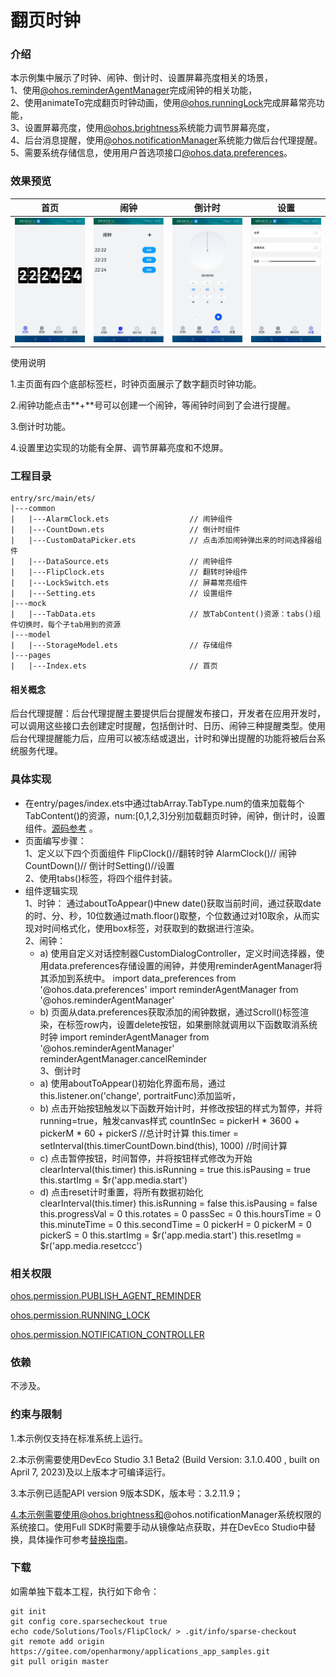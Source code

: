 # 翻页时钟

### 介绍

本示例集中展示了时钟、闹钟、倒计时、设置屏幕亮度相关的场景，  
1、使用[@ohos.reminderAgentManager](https://gitee.com/openharmony/docs/blob/master/zh-cn/application-dev/reference/apis/js-apis-reminderAgentManager.md )完成闹钟的相关功能，  
2、使用animateTo完成翻页时钟动画，使用[@ohos.runningLock](https://gitee.com/openharmony/docs/blob/master/zh-cn/application-dev/reference/apis/js-apis-runninglock.md )完成屏幕常亮功能，  
3、设置屏幕亮度，使用[@ohos.brightness](https://gitee.com/openharmony/docs/blob/master/zh-cn/application-dev/reference/apis/js-apis-brightness.md )系统能力调节屏幕亮度，  
4、后台消息提醒，使用[@ohos.notificationManager](https://gitee.com/openharmony/docs/blob/master/zh-cn/application-dev/reference/apis/js-apis-notificationManager.md )系统能力做后台代理提醒。  
5、需要系统存储信息，使用用户首选项接口[@ohos.data.preferences](https://gitee.com/openharmony/docs/blob/master/zh-cn/application-dev/reference/apis/js-apis-data-preferences.md )。


### 效果预览

|首页|闹钟|倒计时|设置|
|----------------|----------------------|----------------------|----------------------|
|![FlipClock](screenshots/devices/FlipClock.png) |![FlipClock](screenshots/devices/AlarmClock.png) | ![CountDown](screenshots/devices/CountDown.png)|![CountDown](screenshots/devices/Setting.png)|

使用说明

1.主页面有四个底部标签栏，时钟页面展示了数字翻页时钟功能。

2.闹钟功能点击**+**号可以创建一个闹钟，等闹钟时间到了会进行提醒。

3.倒计时功能。

4.设置里边实现的功能有全屏、调节屏幕亮度和不熄屏。

### 工程目录
```
entry/src/main/ets/
|---common
|   |---AlarmClock.ets                  // 闹钟组件
|   |---CountDown.ets                   // 倒计时组件
|   |---CustomDataPicker.ets            // 点击添加闹钟弹出来的时间选择器组件
|   |---DataSource.ets                  // 闹钟组件
|   |---FlipClock.ets                   // 翻转时钟组件
|   |---LockSwitch.ets                  // 屏幕常亮组件
|   |---Setting.ets                     // 设置组件
|---mock
|   |---TabData.ets                     // 放TabContent()资源：tabs()组件切换时，每个子tab用到的资源
|---model
|   |---StorageModel.ets                // 存储组件
|---pages
|   |---Index.ets                       // 首页
``` 


#### 相关概念

后台代理提醒：后台代理提醒主要提供后台提醒发布接口，开发者在应用开发时，可以调用这些接口去创建定时提醒，包括倒计时、日历、闹钟三种提醒类型。使用后台代理提醒能力后，应用可以被冻结或退出，计时和弹出提醒的功能将被后台系统服务代理。

### 具体实现
* 在entry/pages/index.ets中通过tabArray.TabType.num的值来加载每个TabContent()的资源，num:[0,1,2,3]分别加载翻页时钟，闹钟，倒计时，设置组件。[源码参考]( https://gitee.com/openharmony/applications_app_samples/blob/master/code/Solutions/Tools/FlipClock/entry/src/main/ets/pages/Index.ets) 。
* 页面编写步骤：  
  1、定义以下四个页面组件 FlipClock()//翻转时钟 AlarmClock()// 闹钟CountDown()// 倒计时Setting()//设置  
  2、使用tabs()标签，将四个组件封装。
* 组件逻辑实现  
  1、时钟： 通过aboutToAppear()中new date()获取当前时间，通过获取date的时、分、秒，10位数通过math.floor()取整，个位数通过对10取余，从而实现对时间格式化，使用box标签，对获取到的数据进行渲染。  
  2、闹钟：   
   * a) 使用自定义对话控制器CustomDialogController，定义时间选择器，使用data.preferences存储设置的闹钟，并使用reminderAgentManager将其添加到系统中。
  import data_preferences from '@ohos.data.preferences'
  import reminderAgentManager from '@ohos.reminderAgentManager'  
  *  b) 页面从data.preferences获取添加的闹钟数据，通过Scroll()标签渲染，在标签row内，设置delete按钮，如果删除就调用以下函数取消系统时钟
  import reminderAgentManager from '@ohos.reminderAgentManager'
  reminderAgentManager.cancelReminder  
  3、倒计时  
  * a) 使用aboutToAppear()初始化界面布局，通过this.listener.on('change', portraitFunc)添加监听，  
  * b) 点击开始按钮触发以下函数开始计时，并修改按钮的样式为暂停，并将running=true，触发canvas样式
  countInSec = pickerH * 3600 + pickerM * 60 + pickerS //总计时计算
  this.timer = setInterval(this.timerCountDown.bind(this), 1000) //时间计算
  * c) 点击暂停按钮，时间暂停，并将按钮样式修改为开始  
  clearInterval(this.timer)
  this.isRunning = true
  this.isPausing = true
  this.startImg = $r('app.media.start')
  * d) 点击reset计时重置，将所有数据初始化  
  clearInterval(this.timer)
  this.isRunning = false
  this.isPausing = false
  this.progressVal = 0
  this.rotates = 0
  passSec = 0
  this.hoursTime = 0
  this.minuteTime = 0
  this.secondTime = 0
  pickerH = 0
  pickerM = 0
  pickerS = 0
  this.startImg = $r('app.media.start')
  this.resetImg = $r('app.media.resetccc')

### 相关权限

[ohos.permission.PUBLISH_AGENT_REMINDER](https://gitee.com/openharmony/docs/blob/master/zh-cn/application-dev/security/permission-list.md#ohospermissionpublish_agent_reminder)

[ohos.permission.RUNNING_LOCK](https://gitee.com/openharmony/docs/blob/master/zh-cn/application-dev/security/permission-list.md#ohospermissionrunning_lock)

[ohos.permission.NOTIFICATION_CONTROLLER](https://gitee.com/openharmony/docs/blob/master/zh-cn/application-dev/security/permission-list.md#ohospermissionnotification_controller)

### 依赖

不涉及。

### 约束与限制

1.本示例仅支持在标准系统上运行。

2.本示例需要使用DevEco Studio 3.1 Beta2 (Build Version: 3.1.0.400 , built on April 7, 2023)及以上版本才可编译运行。

3.本示例已适配API version 9版本SDK，版本号：3.2.11.9；

4.本示例需要使用@ohos.brightness和@ohos.notificationManager系统权限的系统接口。使用Full SDK时需要手动从镜像站点获取，并在DevEco Studio中替换，具体操作可参考[替换指南](https://docs.openharmony.cn/pages/v3.2/zh-cn/application-dev/quick-start/full-sdk-switch-guide.md/)。

### 下载

如需单独下载本工程，执行如下命令：

````
git init
git config core.sparsecheckout true
echo code/Solutions/Tools/FlipClock/ > .git/info/sparse-checkout
git remote add origin https://gitee.com/openharmony/applications_app_samples.git
git pull origin master
````